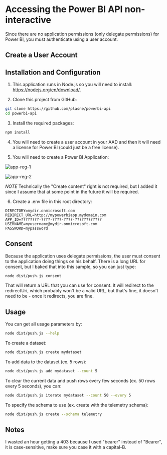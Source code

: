 # Accessing the Power BI API non-interactive

Since there are no application permissions (only delegate permissions) for Power BI, you must authenticate using a user account.

## Create a User Account

## Installation and Configuration

1. This application runs in Node.js so you will need to install: https://nodejs.org/en/download/.

2. Clone this project from GitHub:

```bash
git clone https://github.com/plasne/powerbi-api
cd powerbi-api
```

3. Install the required packages:

```bash
npm install
```

4. You will need to create a user account in your AAD and then it will need a license for Power BI (could just be a free license).

5. You will need to create a Power BI Application:

![app-reg-1](/images/app-reg-1.png)

![app-reg-2](/images/app-reg-2.png)

_NOTE_ Technically the "Create content" right is not required, but I added it since I assume that at some point in the future it will be required.

6. Create a .env file in this root directory:

```env
DIRECTORY=mydir.onmicrosoft.com
REDIRECT_URL=http://mypowerbiapp.mydomain.com
APP_ID=????????-????-????-????-????????????
USERNAME=myusername@mydir.onmicrosoft.com
PASSWORD=mypassword
```

## Consent

Because the application uses delegate permissions, the user must consent to the application doing things on his behalf. There is a long URL for consent, but I baked that into this sample, so you can just type:

```bash
node dist/push.js consent
```

That will return a URL that you can use for consent. It will redirect to the redirectUri, which probably won't be a valid URL, but that's fine, it doesn't need to be - once it redirects, you are fine.

## Usage

You can get all usage parameters by:

```bash
node dist/push.js --help
```

To create a dataset:

```bash
node dist/push.js create mydataset
```

To add data to the dataset (ex. 5 rows):

```bash
node dist/push.js add mydataset --count 5
```

To clear the current data and push rows every few seconds (ex. 50 rows every 5 seconds), you can:

```bash
node dist/push.js iterate mydataset --count 50 --every 5
```

To specify the schema to use (ex. create with the telemetry schema):

```bash
node dist/push.js create --schema telemetry
```

## Notes

I wasted an hour getting a 403 because I used "bearer" instead of "Bearer", it is case-sensitive, make sure you case it with a capital-B.
